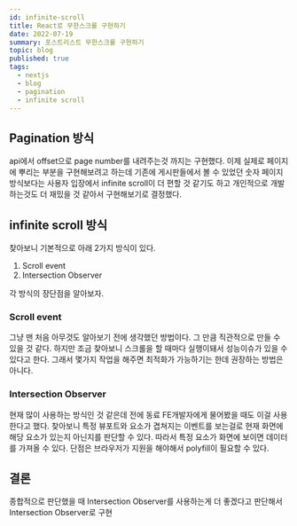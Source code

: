 ```yaml
---
id: infinite-scroll
title: React로 무한스크롤 구현하기
date: 2022-07-19
summary: 포스트리스트 무한스크롤 구현하기
topic: blog
published: true
tags:
  - nextjs
  - blog
  - pagination
  - infinite scroll
---
```

## Pagination 방식
api에서 offset으로 page number를 내려주는것 까지는 구현했다. 이제 실제로 페이지에 뿌리는 부분을 구현해보려고 하는데 기존에 게시판들에서 볼 수 있었던 숫자 페이지 방식보다는 사용자 입장에서 infinite scroll이 더 편할 것 같기도 하고 개인적으로 개발하는것도 더 재밌을 것 같아서 구현해보기로 결정했다.

## infinite scroll 방식
찾아보니 기본적으로 아래 2가지 방식이 있다.

1. Scroll event
2. Intersection Observer

각 방식의 장단점을 알아보자.

### Scroll event
그냥 맨 처음 아무것도 알아보기 전에 생각했던 방법이다. 그 만큼 직관적으로 만들 수 있을 것 같다. 하지만 조금 찾아보니 스크롤을 할 때마다 실행이돼서 성능이슈가 있을 수 있다고 한다. 그래서 몇가지 작업을 해주면 최적화가 가능하기는 한데 권장하는 방법은 아니다.

### Intersection Observer
현재 많이 사용하는 방식인 것 같은데 전에 동료 FE개발자에게 물어봤을 때도 이걸 사용한다고 했다. 찾아보니 특정 뷰포트와 요소가 겹쳐지는 이벤트를 보는걸로 현재 화면에 해당 요소가 있는지 아닌지를 판단할 수 있다. 따라서 특정 요소가 화면에 보이면 데이터를 가져올 수 있다. 단점은 브라우저가 지원을 해야해서 polyfill이 필요할 수 있다.

## 결론
종합적으로 판단했을 때 Intersection Observer를 사용하는게 더 좋겠다고 판단해서 Intersection Observer로 구현

